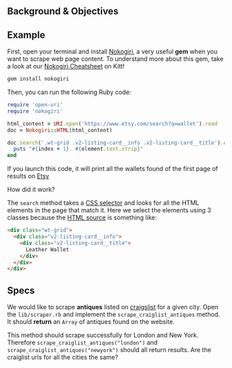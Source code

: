 ## Background & Objectives

## Example

First, open your terminal and install [Nokogiri](http://www.nokogiri.org/), a very useful **gem** when you want to scrape web page content. To understand more about this gem, take a look at our [Nokogiri Cheatsheet](https://kitt.lewagon.com/knowledge/cheatsheets/nokogiri) on Kitt!

```bash
gem install nokogiri
```

Then, you can run the following Ruby code:

```ruby
require 'open-uri'
require 'nokogiri'

html_content = URI.open('https://www.etsy.com/search?q=wallet').read
doc = Nokogiri::HTML(html_content)

doc.search('.wt-grid .v2-listing-card__info .v2-listing-card__title').each_with_index do |element, index|
  puts "#{index + 1}. #{element.text.strip}"
end
```

If you launch this code, it will print all the wallets found of the first page of results on [Etsy](https://www.etsy.com/search?q=wallet)

How did it work?

The `search` method takes a [CSS selector](https://developer.mozilla.org/en-US/docs/Web/Guide/CSS/Getting_started/Selectors) and looks for all the HTML elements in the page that match it. Here we select the elements using 3 classes because the [HTML source](https://support.mozilla.org/en-US/questions/873324) is something like:

```html
<div class="wt-grid">
  <div class="v2-listing-card__info">
    <div class="v2-listing-card__title">
      Leather Wallet
    </div>
  </div>
</div>
```

## Specs

We would like to scrape **antiques** listed on [craigslist](https://craigslist.org/) for a given city. Open the `lib/scraper.rb` and implement the `scrape_craiglist_antiques` method. It should **return** an `Array` of antiques found on the website.

This method should scrape successfully for London and New York. Therefore `scrape_craiglist_antiques("london")` and `scrape_craiglist_antiques("newyork")` should all return results. Are the craiglist urls for all the cities the same?
